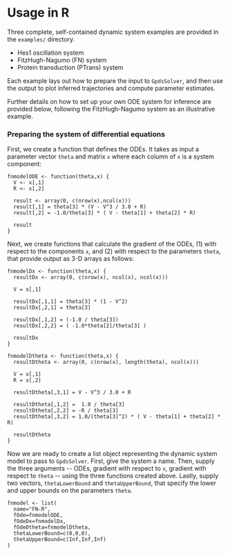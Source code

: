 # Usage in R

Three complete, self-contained dynamic system examples are provided in the `examples/` directory.

  * Hes1 oscillation system
  * FitzHugh-Nagumo (FN) system
  * Protein transduction (PTrans) system

Each example lays out how to prepare the input to `GpdsSolver`, and then use the output to plot inferred trajectories and compute parameter estimates.

Further details on how to set up your own ODE system for inference are provided below, following the FitzHugh-Nagumo system  as an illustrative example.

### Preparing the system of differential equations

First, we create a function that defines the ODEs.  It takes as input a parameter vector `theta` and matrix `x` where each column of `x` is a system component: 

```
fnmodelODE <- function(theta,x) {
  V <- x[,1]
  R <- x[,2]
  
  result <- array(0, c(nrow(x),ncol(x)))
  result[,1] = theta[3] * (V - V^3 / 3.0 + R)
  result[,2] = -1.0/theta[3] * ( V - theta[1] + theta[2] * R)
  
  result
}
```

Next, we create functions that calculate the gradient of the ODEs, (1) with respect to the components `x`, and (2) with respect to the parameters `theta`, that provide output as 3-D arrays as follows:

```
fnmodelDx <- function(theta,x) {
  resultDx <- array(0, c(nrow(x), ncol(x), ncol(x)))
  
  V = x[,1]

  resultDx[,1,1] = theta[3] * (1 - V^2)
  resultDx[,2,1] = theta[3]
  
  resultDx[,1,2] = (-1.0 / theta[3])
  resultDx[,2,2] = ( -1.0*theta[2]/theta[3] )
  
  resultDx
}

fnmodelDtheta <- function(theta,x) {
  resultDtheta <- array(0, c(nrow(x), length(theta), ncol(x)))
  
  V = x[,1]
  R = x[,2]
  
  resultDtheta[,3,1] = V - V^3 / 3.0 + R
  
  resultDtheta[,1,2] =  1.0 / theta[3] 
  resultDtheta[,2,2] = -R / theta[3]
  resultDtheta[,3,2] = 1.0/(theta[3]^2) * ( V - theta[1] + theta[2] * R)
  
  resultDtheta
}
```
Now we are ready to create a list object representing the dynamic system model to pass to `GpdsSolver`.  First, give the system a name.  Then, supply the three arguments -- ODEs, gradient with respect to `x`, gradient with respect to `theta` -- using the three functions created above.  Lastly, supply two vectors, `thetaLowerBound` and `thetaUpperBound`, that specify the lower and upper bounds on the parameters `theta`.

```
fnmodel <- list(
  name="FN-R",
  fOde=fnmodelODE,
  fOdeDx=fnmodelDx,
  fOdeDtheta=fnmodelDtheta,
  thetaLowerBound=c(0,0,0),
  thetaUpperBound=c(Inf,Inf,Inf)
)
```








